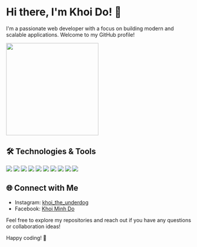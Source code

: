 # Hi there, I'm Khoi Do! 👋

I'm a passionate web developer with a focus on building modern and scalable applications. Welcome to my GitHub profile!

<img src="https://media.giphy.com/media/v1.Y2lkPTc5MGI3NjExcThicHFjdzdoZGhjbTByOXB0anVoamhkOWZ6bGY5emx5d3VuOXpjYyZlcD12MV9pbnRlcm5hbF9naWZfYnlfaWQmY3Q9Zw/RKAEGn7r4sT2C7JtFS/giphy.gif" width="250">

## 🛠️ Technologies & Tools
![](https://img.shields.io/badge/Code-JavaScript-informational?style=flat&color=informational&logo=javascript)
![](https://img.shields.io/badge/Code-TypeScript-informational?style=flat&color=informational&logo=typescript)
![](https://img.shields.io/badge/Code-Next.js-informational?style=flat&color=informational&logo=next.js)
![](https://img.shields.io/badge/Code-Nest.js-informational?style=flat&color=informational&logo=nestjs)
![](https://img.shields.io/badge/Code-Node.js-informational?style=flat&color=informational&logo=node.js)
![](https://img.shields.io/badge/Code-React-informational?style=flat&color=informational&logo=react)
![](https://img.shields.io/badge/Style-Tailwind%20CSS-informational?style=flat&color=informational&logo=tailwind-css)
![](https://img.shields.io/badge/Database-MongoDB-informational?style=flat&color=success&logo=mongodb)
![](https://img.shields.io/badge/Database-PostgreSQL-informational?style=flat&color=success&logo=postgresql)
![](https://img.shields.io/badge/ORM-Prisma-informational?style=flat&color=success&logo=prisma)


## 🌐 Connect with Me

- Instagram: [khoi_the_underdog](https://www.instagram.com/khoi_the_underdog/)
- Facebook: [Khoi Minh Do](https://www.facebook.com/nova.khoi.7)

Feel free to explore my repositories and reach out if you have any questions or collaboration ideas!

Happy coding! 🚀

